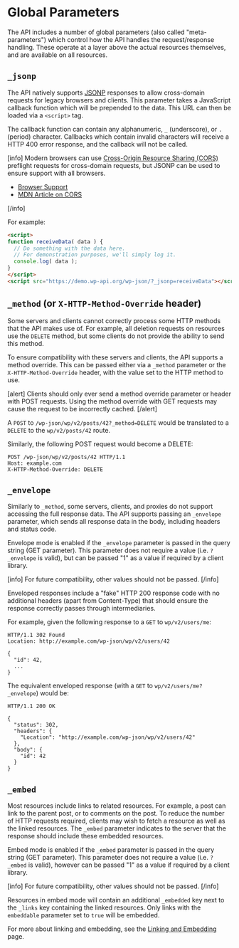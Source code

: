 # Global Parameters

The API includes a number of global parameters (also called "meta-parameters") which control how the API handles the request/response handling. These operate at a layer above the actual resources themselves, and are available on all resources.


## `_jsonp`

The API natively supports [JSONP](https://en.wikipedia.org/wiki/JSONP) responses to allow cross-domain requests for legacy browsers and clients. This parameter takes a JavaScript callback function which will be prepended to the data. This URL can then be loaded via a `<script>` tag.

The callback function can contain any alphanumeric, `_` (underscore), or `.` (period) character. Callbacks which contain invalid characters will receive a HTTP 400 error response, and the callback will not be called.

[info]
Modern browsers can use [Cross-Origin Resource Sharing (CORS)](https://en.wikipedia.org/wiki/Cross-origin_resource_sharing) preflight requests for cross-domain requests, but JSONP can be used to ensure support with all browsers.

- [Browser Support](http://caniuse.com/#feat=cors)
- [MDN Article on CORS](https://developer.mozilla.org/en-US/docs/Web/HTTP/Access_control_CORS)

[/info]

For example:

```html
<script>
function receiveData( data ) {
  // Do something with the data here.
  // For demonstration purposes, we'll simply log it.
  console.log( data );
}
</script>
<script src="https://demo.wp-api.org/wp-json/?_jsonp=receiveData"></script>
```


## `_method` (or `X-HTTP-Method-Override` header)

Some servers and clients cannot correctly process some HTTP methods that the API makes use of. For example, all deletion requests on resources use the `DELETE` method, but some clients do not provide the ability to send this method.

To ensure compatibility with these servers and clients, the API supports a method override. This can be passed either via a `_method` parameter or the `X-HTTP-Method-Override` header, with the value set to the HTTP method to use.

[alert]
Clients should only ever send a method override parameter or header with POST requests. Using the method override with GET requests may cause the request to be incorrectly cached.
[/alert]

A `POST` to `/wp-json/wp/v2/posts/42?_method=DELETE` would be translated to a `DELETE` to the `wp/v2/posts/42` route.

Similarly, the following POST request would become a DELETE:

```
POST /wp-json/wp/v2/posts/42 HTTP/1.1
Host: example.com
X-HTTP-Method-Override: DELETE
```


## `_envelope`

Similarly to `_method`, some servers, clients, and proxies do not support accessing the full response data. The API supports passing an `_envelope` parameter, which sends all response data in the body, including headers and status code.

Envelope mode is enabled if the `_envelope` parameter is passed in the query string (GET parameter). This parameter does not require a value (i.e. `?_envelope` is valid), but can be passed "1" as a value if required by a client library.

[info]
For future compatibility, other values should not be passed.
[/info]

Enveloped responses include a "fake" HTTP 200 response code with no additional headers (apart from Content-Type) that should ensure the response correctly passes through intermediaries.

For example, given the following response to a `GET` to `wp/v2/users/me`:

```
HTTP/1.1 302 Found
Location: http://example.com/wp-json/wp/v2/users/42

{
  "id": 42,
  ...
}
```

The equivalent enveloped response (with a `GET` to `wp/v2/users/me?_envelope`) would be:

```
HTTP/1.1 200 OK

{
  "status": 302,
  "headers": {
    "Location": "http://example.com/wp-json/wp/v2/users/42"
  },
  "body": {
    "id": 42
  }
}
```


## `_embed`

Most resources include links to related resources. For example, a post can link to the parent post, or to comments on the post. To reduce the number of HTTP requests required, clients may wish to fetch a resource as well as the linked resources. The `_embed` parameter indicates to the server that the response should include these embedded resources.

Embed mode is enabled if the `_embed` parameter is passed in the query string (GET parameter). This parameter does not require a value (i.e. `?_embed` is valid), however can be passed "1" as a value if required by a client library.

[info]
For future compatibility, other values should not be passed.
[/info]

Resources in embed mode will contain an additional `_embedded` key next to the `_links` key containing the linked resources. Only links with the `embeddable` parameter set to `true` will be embedded.

For more about linking and embedding, see the [Linking and Embedding](https://developer.wordpress.org/rest-api/linking-and-embedding/) page.
